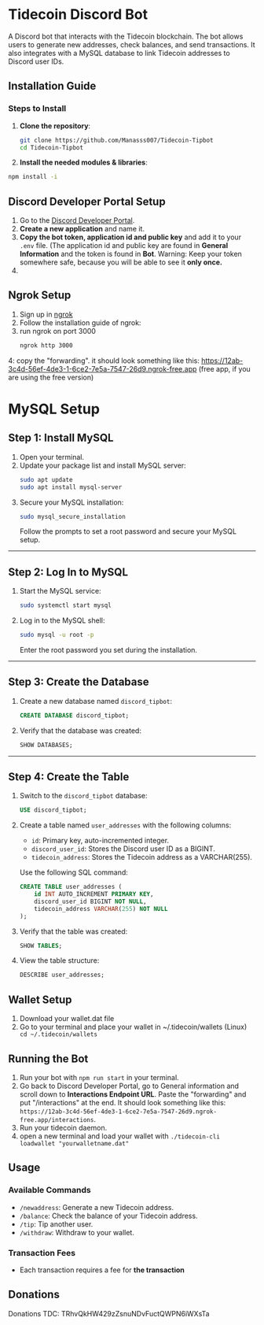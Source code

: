 
# Tidecoin Discord Bot

A Discord bot that interacts with the Tidecoin blockchain. The bot allows users to generate new addresses, check balances, and send transactions. It also integrates with a MySQL database to link Tidecoin addresses to Discord user IDs.

## Installation Guide


### Steps to Install

1. **Clone the repository**:
    ```bash
    git clone https://github.com/Manasss007/Tidecoin-Tipbot
    cd Tidecoin-Tipbot
    ```

2. **Install the needed modules & libraries**:
```bash
npm install -i
```

## Discord Developer Portal Setup

1. Go to the [Discord Developer Portal](https://discord.com/developers/applications).
2. **Create a new application** and name it.
3. **Copy the bot token, application id and public key** and add it to your `.env` file. (The application id and public key are found in **General Information** and the token is found in **Bot**. Warning: Keep your token somewhere safe, because you will be able to see it **only once.**
4.

## Ngrok Setup

1. Sign up in [ngrok](https://ngrok.com/) 
2. Follow the installation guide of ngrok:
3. run ngrok on port 3000
    ```bash
    ngrok http 3000
    ```
4: copy the "forwarding". it should look something like this: https://12ab-3c4d-56ef-4de3-1-6ce2-7e5a-7547-26d9.ngrok-free.app (free app, if you are using the free version)

# MySQL Setup 

## Step 1: Install MySQL
1. Open your terminal.
2. Update your package list and install MySQL server:
   ```bash
   sudo apt update
   sudo apt install mysql-server
   ```
3. Secure your MySQL installation:
   ```bash
   sudo mysql_secure_installation
   ```
   Follow the prompts to set a root password and secure your MySQL setup.

---

## Step 2: Log In to MySQL
1. Start the MySQL service:
   ```bash
   sudo systemctl start mysql
   ```
2. Log in to the MySQL shell:
   ```bash
   sudo mysql -u root -p
   ```
   Enter the root password you set during the installation.

---

## Step 3: Create the Database
1. Create a new database named `discord_tipbot`:
   ```sql
   CREATE DATABASE discord_tipbot;
   ```
2. Verify that the database was created:
   ```sql
   SHOW DATABASES;
   ```

---

## Step 4: Create the Table
1. Switch to the `discord_tipbot` database:
   ```sql
   USE discord_tipbot;
   ```
2. Create a table named `user_addresses` with the following columns:
   - `id`: Primary key, auto-incremented integer.
   - `discord_user_id`: Stores the Discord user ID as a BIGINT.
   - `tidecoin_address`: Stores the Tidecoin address as a VARCHAR(255).

   Use the following SQL command:
   ```sql
   CREATE TABLE user_addresses (
       id INT AUTO_INCREMENT PRIMARY KEY,
       discord_user_id BIGINT NOT NULL,
       tidecoin_address VARCHAR(255) NOT NULL
   );
   ```
3. Verify that the table was created:
   ```sql
   SHOW TABLES;
   ```
4. View the table structure:
   ```sql
   DESCRIBE user_addresses;
   

## Wallet Setup
1. Download your wallet.dat file
2. Go to your terminal and place your wallet in ~/.tidecoin/wallets (Linux) `` cd ~/.tidecoin/wallets``



## Running the Bot

1. Run your bot with `npm run start` in your terminal.
2. Go back to Discord Developer Portal, go to General information and scroll down to **Interactions Endpoint URL**. Paste the "forwarding" and put "/interactions" at the end. It should look something like this: ``https://12ab-3c4d-56ef-4de3-1-6ce2-7e5a-7547-26d9.ngrok-free.app/interactions``.
3. Run your tidecoin daemon.
4. open a new terminal and load your wallet with ``./tidecoin-cli loadwallet "yourwalletname.dat" ``

## Usage

### Available Commands

- `/newaddress`: Generate a new Tidecoin address.
- `/balance`: Check the balance of your Tidecoin address.
- `/tip`: Tip another user.
- `/withdraw`: Withdraw to your wallet.

### Transaction Fees

- Each transaction requires a fee for **the transaction**

## Donations

Donations TDC: TRhvQkHW429zZsnuNDvFuctQWPN6iWXsTa



